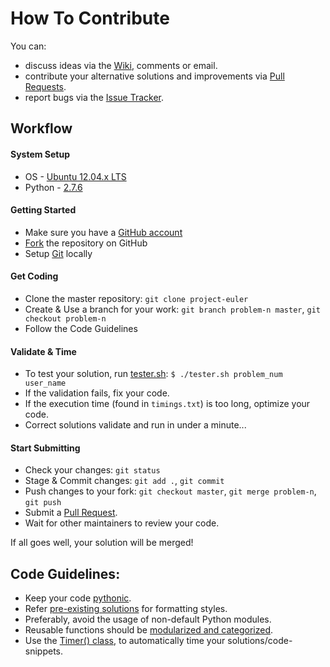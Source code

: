 How To Contribute
=============

You can:

* discuss ideas via the [Wiki](https://github.com/arvindch/project-euler/wiki), comments or email.
* contribute your alternative solutions and improvements via [Pull Requests](https://github.com/arvindch/project-euler/pulls).
* report bugs via the [Issue Tracker](https://github.com/arvindch/project-euler/issues).

## Workflow

#### System Setup

* OS - [Ubuntu 12.04.x LTS](http://releases.ubuntu.com/12.04/)
* Python - [2.7.6](https://www.python.org/download/releases/2.7.6/)

#### Getting Started
* Make sure you have a [GitHub account](https://github.com/signup/free)
* [Fork](https://github.com/arvindch/project-euler/fork) the repository on GitHub
* Setup [Git](http://git-scm.com/) locally


#### Get Coding
* Clone the master repository: `git clone project-euler`
* Create & Use a branch for your work: `git branch problem-n master`, `git checkout problem-n`
* Follow the Code Guidelines

#### Validate & Time
* To test your solution, run [tester.sh](https://github.com/arvindch/project-euler/blob/master/test/tester.sh): `$ ./tester.sh problem_num user_name`
* If the validation fails, fix your code.
* If the execution time (found in `timings.txt`) is too long, optimize your code.
* Correct solutions validate and run in under a minute...

#### Start Submitting
* Check your changes: `git status`
* Stage & Commit changes: `git add .`, `git commit`
* Push changes to your fork: `git checkout master`, `git merge problem-n`, `git push`
* Submit a [Pull Request](https://github.com/arvindch/project-euler/compare/).
* Wait for other maintainers to review your code.

If all goes well, your solution will be merged!


## Code Guidelines:

* Keep your code [pythonic](http://legacy.python.org/dev/peps/pep-0020/).
* Refer [pre-existing solutions](https://github.com/arvindch/project-euler/tree/master/src/solutions) for formatting styles.
* Preferably, avoid the usage of non-default Python modules.
* Reusable functions should be [modularized and categorized](https://github.com/arvindch/project-euler/tree/master/src/custom).
* Use the [Timer() class](https://github.com/arvindch/project-euler/blob/master/src/custom/tools.py#L7), to automatically time your solutions/code-snippets.
